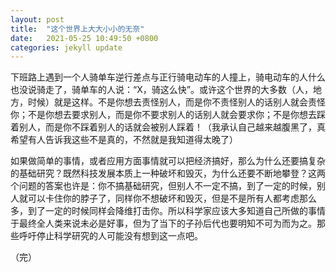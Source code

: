 ```yaml
---
layout: post
title:  "这个世界上大大小小的无奈"
date:   2021-05-25 10:49:50 +0800
categories: jekyll update
---
```


下班路上遇到一个人骑单车逆行差点与正行骑电动车的人撞上，骑电动车的人什么也没说骑走了，骑单车的人说：“X，骑这么快”。或许这个世界的大多数（人，地方，时候）就是这样。不是你想去责怪别人，而是你不责怪别人的话别人就会责怪你；不是你想去要求别人，而是你不要求别人的话别人就会要求你；不是你想去踩着别人，而是你不踩着别人的话就会被别人踩着！（我承认自己越来越腹黑了，真希望有人告诉我这些不是真的，不然就是我知道得太晚了）

如果做简单的事情，或者应用方面事情就可以把经济搞好，那么为什么还要搞复杂的基础研究？既然科技发展本质上一种破坏和毁灭，为什么还要不断地攀登？这两个问题的答案也许是：你不搞基础研究，但别人不一定不搞，到了一定的时候，别人就可以卡住你的脖子了，同样你不想破坏和毁灭，但是不是所有人都考虑那么多，到了一定的时候同样会降维打击你。所以科学家应该大多知道自己所做的事情于最终全人类来说未必是好事，但为了当下的子孙后代也要明知不可为而为之。那些呼吁停止科学研究的人可能没有想到这一点吧。


（完）